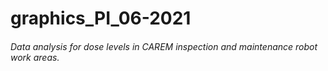 # graphics_PI_06-2021
###### Data analysis for dose levels in CAREM inspection and maintenance robot work areas.
